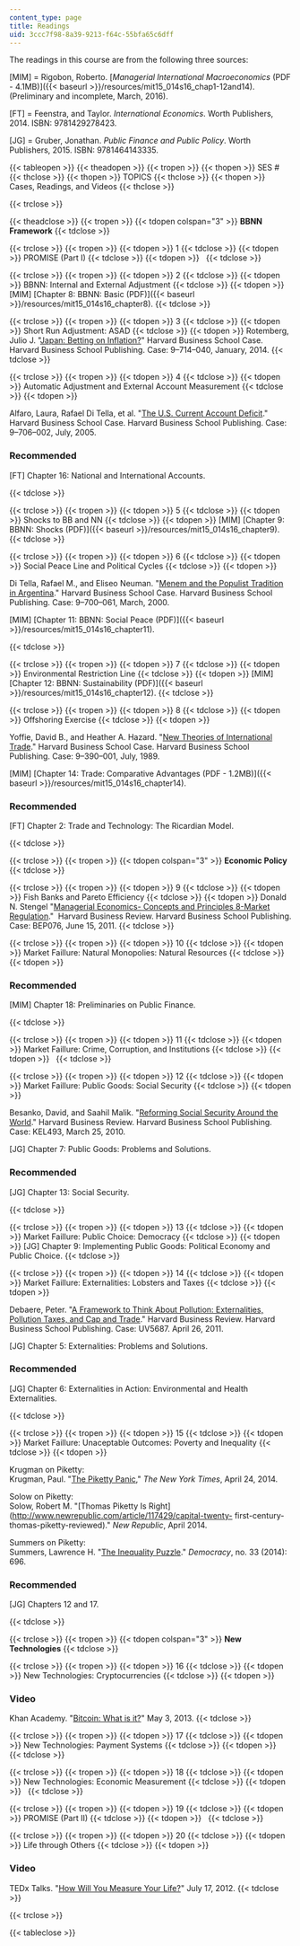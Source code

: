 ```yaml
---
content_type: page
title: Readings
uid: 3ccc7f98-8a39-9213-f64c-55bfa65c6dff
---
```


The readings in this course are from the following three sources:

\[MIM\] = Rigobon, Roberto. [_Managerial International Macroeconomics_ (PDF - 4.1MB)]({{< baseurl >}}/resources/mit15_014s16_chap1-12and14). (Preliminary and incomplete, March, 2016).

\[FT\] = Feenstra, and Taylor. _International Economics_. Worth Publishers, 2014. ISBN: 9781429278423.

\[JG\] = Gruber, Jonathan. _Public Finance and Public Policy_. Worth Publishers, 2015. ISBN: 9781464143335.

{{< tableopen >}}
{{< theadopen >}}
{{< tropen >}}
{{< thopen >}}
SES #
{{< thclose >}}
{{< thopen >}}
TOPICS
{{< thclose >}}
{{< thopen >}}
Cases, Readings, and Videos
{{< thclose >}}

{{< trclose >}}

{{< theadclose >}}
{{< tropen >}}
{{< tdopen colspan="3" >}}
**BBNN Framework**
{{< tdclose >}}

{{< trclose >}}
{{< tropen >}}
{{< tdopen >}}
1
{{< tdclose >}}
{{< tdopen >}}
PROMISE (Part I)
{{< tdclose >}}
{{< tdopen >}}
 
{{< tdclose >}}

{{< trclose >}}
{{< tropen >}}
{{< tdopen >}}
2
{{< tdclose >}}
{{< tdopen >}}
BBNN: Internal and External Adjustment
{{< tdclose >}}
{{< tdopen >}}
\[MIM\] [Chapter 8: BBNN: Basic (PDF)]({{< baseurl >}}/resources/mit15_014s16_chapter8).
{{< tdclose >}}

{{< trclose >}}
{{< tropen >}}
{{< tdopen >}}
3
{{< tdclose >}}
{{< tdopen >}}
Short Run Adjustment: ASAD
{{< tdclose >}}
{{< tdopen >}}
Rotemberg, Julio J. "[Japan: Betting on Inflation?](http://www.hbs.edu/faculty/Pages/item.aspx?num=46143)" Harvard Business School Case. Harvard Business School Publishing. Case: 9–714–040, January, 2014.
{{< tdclose >}}

{{< trclose >}}
{{< tropen >}}
{{< tdopen >}}
4
{{< tdclose >}}
{{< tdopen >}}
Automatic Adjustment and External Account Measurement
{{< tdclose >}}
{{< tdopen >}}


Alfaro, Laura, Rafael Di Tella, et al. "[The U.S. Current Account Deficit](http://www.hbs.edu/faculty/Pages/item.aspx?num=32498)." Harvard Business School Case. Harvard Business School Publishing. Case: 9–706–002, July, 2005.

### Recommended

\[FT\] Chapter 16: National and International Accounts.


{{< tdclose >}}

{{< trclose >}}
{{< tropen >}}
{{< tdopen >}}
5
{{< tdclose >}}
{{< tdopen >}}
Shocks to BB and NN
{{< tdclose >}}
{{< tdopen >}}
\[MIM\] [Chapter 9: BBNN: Shocks (PDF)]({{< baseurl >}}/resources/mit15_014s16_chapter9).
{{< tdclose >}}

{{< trclose >}}
{{< tropen >}}
{{< tdopen >}}
6
{{< tdclose >}}
{{< tdopen >}}
Social Peace Line and Political Cycles
{{< tdclose >}}
{{< tdopen >}}


Di Tella, Rafael M., and Eliseo Neuman. "[Menem and the Populist Tradition in Argentina](http://www.hbs.edu/faculty/Pages/item.aspx?num=27070)." Harvard Business School Case. Harvard Business School Publishing. Case: 9–700–061, March, 2000.

\[MIM\] [Chapter 11: BBNN: Social Peace (PDF)]({{< baseurl >}}/resources/mit15_014s16_chapter11).


{{< tdclose >}}

{{< trclose >}}
{{< tropen >}}
{{< tdopen >}}
7
{{< tdclose >}}
{{< tdopen >}}
Environmental Restriction Line
{{< tdclose >}}
{{< tdopen >}}
\[MIM\] [Chapter 12: BBNN: Sustainability (PDF)]({{< baseurl >}}/resources/mit15_014s16_chapter12).
{{< tdclose >}}

{{< trclose >}}
{{< tropen >}}
{{< tdopen >}}
8
{{< tdclose >}}
{{< tdopen >}}
Offshoring Exercise
{{< tdclose >}}
{{< tdopen >}}


Yoffie, David B., and Heather A. Hazard. "[New Theories of International Trade](http://www.hbs.edu/faculty/Pages/item.aspx?num=11545)." Harvard Business School Case. Harvard Business School Publishing. Case: 9–390–001, July, 1989.

\[MIM\] [Chapter 14: Trade: Comparative Advantages (PDF - 1.2MB)]({{< baseurl >}}/resources/mit15_014s16_chapter14).

### Recommended

\[FT\] Chapter 2: Trade and Technology: The Ricardian Model.


{{< tdclose >}}

{{< trclose >}}
{{< tropen >}}
{{< tdopen colspan="3" >}}
**Economic Policy**
{{< tdclose >}}

{{< trclose >}}
{{< tropen >}}
{{< tdopen >}}
9
{{< tdclose >}}
{{< tdopen >}}
Fish Banks and Pareto Efficiency
{{< tdclose >}}
{{< tdopen >}}
Donald N. Stengel "[Managerial Economics- Concepts and Principles 8-Market Regulation](https://www.iveycases.com/ProductView.aspx?id=55254)."  Harvard Business Review. Harvard Business School Publishing. Case: BEP076, June 15, 2011.
{{< tdclose >}}

{{< trclose >}}
{{< tropen >}}
{{< tdopen >}}
10
{{< tdclose >}}
{{< tdopen >}}
Market Faillure: Natural Monopolies: Natural Resources
{{< tdclose >}}
{{< tdopen >}}


### Recommended

\[MIM\] Chapter 18: Preliminaries on Public Finance.


{{< tdclose >}}

{{< trclose >}}
{{< tropen >}}
{{< tdopen >}}
11
{{< tdclose >}}
{{< tdopen >}}
Market Faillure: Crime, Corruption, and Institutions
{{< tdclose >}}
{{< tdopen >}}
 
{{< tdclose >}}

{{< trclose >}}
{{< tropen >}}
{{< tdopen >}}
12
{{< tdclose >}}
{{< tdopen >}}
Market Faillure: Public Goods: Social Security
{{< tdclose >}}
{{< tdopen >}}


Besanko, David, and Saahil Malik. "[Reforming Social Security Around the World](https://hbr.org/product/reforming-social-security-around-the-world/KEL493-HCB-ENG)." Harvard Business Review. Harvard Business School Publishing. Case: KEL493, March 25, 2010.

\[JG\] Chapter 7: Public Goods: Problems and Solutions.

### Recommended

\[JG\] Chapter 13: Social Security.


{{< tdclose >}}

{{< trclose >}}
{{< tropen >}}
{{< tdopen >}}
13
{{< tdclose >}}
{{< tdopen >}}
Market Faillure: Public Choice: Democracy
{{< tdclose >}}
{{< tdopen >}}
\[JG\] Chapter 9: Implementing Public Goods: Political Economy and Public Choice.
{{< tdclose >}}

{{< trclose >}}
{{< tropen >}}
{{< tdopen >}}
14
{{< tdclose >}}
{{< tdopen >}}
Market Faillure: Externalities: Lobsters and Taxes
{{< tdclose >}}
{{< tdopen >}}


Debaere, Peter. "[A Framework to Think About Pollution: Externalities, Pollution Taxes, and Cap and Trade](https://hbr.org/product/a-framework-to-think-about-pollution-externalities-pollution-taxes-and-cap-and-trade/UV5687-PDF-ENG)." Harvard Business Review. Harvard Business School Publishing. Case: UV5687. April 26, 2011.

\[JG\] Chapter 5: Externalities: Problems and Solutions.

### Recommended

\[JG\] Chapter 6: Externalities in Action: Environmental and Health Externalities.


{{< tdclose >}}

{{< trclose >}}
{{< tropen >}}
{{< tdopen >}}
15
{{< tdclose >}}
{{< tdopen >}}
Market Faillure: Unaceptable Outcomes: Poverty and Inequality
{{< tdclose >}}
{{< tdopen >}}


Krugman on Piketty:  
Krugman, Paul. "[The Piketty Panic](http://www.nytimes.com/2014/04/25/opinion/krugman-the-piketty-panic.html?_r=0)," _The New York Times_, April 24, 2014.

Solow on Piketty:  
Solow, Robert M. "[Thomas Piketty Is Right](http://www.newrepublic.com/article/117429/capital-twenty- first-century-thomas-piketty-reviewed)." _New Republic_, April 2014.

Summers on Piketty:  
Summers, Lawrence H. "[The Inequality Puzzle](http://www.democracyjournal.org/33/the-inequality-puzzle.php?page=all)." _Democracy_, no. 33 (2014): 696.

### Recommended

\[JG\] Chapters 12 and 17.


{{< tdclose >}}

{{< trclose >}}
{{< tropen >}}
{{< tdopen colspan="3" >}}
**New Technologies**
{{< tdclose >}}

{{< trclose >}}
{{< tropen >}}
{{< tdopen >}}
16
{{< tdclose >}}
{{< tdopen >}}
New Technologies: Cryptocurrencies
{{< tdclose >}}
{{< tdopen >}}


### Video

Khan Academy. "[Bitcoin: What is it?](http://www.khanacademy.org/economics-finance-domain/core-finance/money-and-banking/bitcoin/v/bitcoin-what-is-it)" May 3, 2013.
{{< tdclose >}}

{{< trclose >}}
{{< tropen >}}
{{< tdopen >}}
17
{{< tdclose >}}
{{< tdopen >}}
New Technologies: Payment Systems
{{< tdclose >}}
{{< tdopen >}}
 
{{< tdclose >}}

{{< trclose >}}
{{< tropen >}}
{{< tdopen >}}
18
{{< tdclose >}}
{{< tdopen >}}
New Technologies: Economic Measurement
{{< tdclose >}}
{{< tdopen >}}
 
{{< tdclose >}}

{{< trclose >}}
{{< tropen >}}
{{< tdopen >}}
19
{{< tdclose >}}
{{< tdopen >}}
PROMISE (Part II)
{{< tdclose >}}
{{< tdopen >}}
 
{{< tdclose >}}

{{< trclose >}}
{{< tropen >}}
{{< tdopen >}}
20
{{< tdclose >}}
{{< tdopen >}}
Life through Others
{{< tdclose >}}
{{< tdopen >}}


### Video

TEDx Talks. "[How Will You Measure Your Life?](http://tedxtalks.ted.com/video/TEDxBoston-Clay-Christensen-How)" July 17, 2012.
{{< tdclose >}}

{{< trclose >}}

{{< tableclose >}}